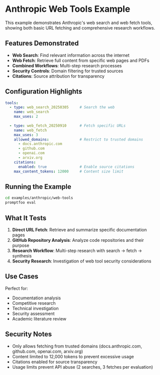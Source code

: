# Anthropic Web Tools Example

This example demonstrates Anthropic's web search and web fetch tools, showing both basic URL fetching and comprehensive research workflows.

## Features Demonstrated

- **Web Search**: Find relevant information across the internet
- **Web Fetch**: Retrieve full content from specific web pages and PDFs
- **Combined Workflows**: Multi-step research processes
- **Security Controls**: Domain filtering for trusted sources
- **Citations**: Source attribution for transparency

## Configuration Highlights

```yaml
tools:
  - type: web_search_20250305     # Search the web
    name: web_search
    max_uses: 2
    
  - type: web_fetch_20250910      # Fetch specific URLs
    name: web_fetch
    max_uses: 3
    allowed_domains:              # Restrict to trusted domains
      - docs.anthropic.com
      - github.com
      - openai.com
      - arxiv.org
    citations:
      enabled: true               # Enable source citations
    max_content_tokens: 12000     # Content size limit
```

## Running the Example

```bash
cd examples/anthropic/web-tools
promptfoo eval
```

## What It Tests

1. **Direct URL Fetch**: Retrieve and summarize specific documentation pages
2. **GitHub Repository Analysis**: Analyze code repositories and their purpose
3. **Research Workflow**: Multi-step research with search → fetch → synthesis
4. **Security Research**: Investigation of web tool security considerations

## Use Cases

Perfect for:
- Documentation analysis
- Competitive research
- Technical investigation
- Security assessment
- Academic literature review

## Security Notes

- Only allows fetching from trusted domains (docs.anthropic.com, github.com, openai.com, arxiv.org)
- Content limited to 12,000 tokens to prevent excessive usage
- Citations enabled for source transparency
- Usage limits prevent API abuse (2 searches, 3 fetches per evaluation)
